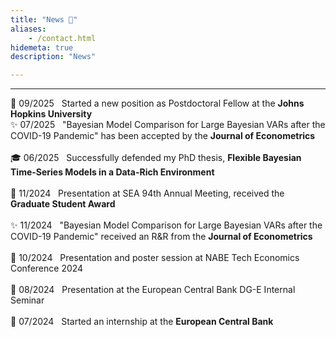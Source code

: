 ```yaml
---
title: "News 📣"
aliases:
    - /contact.html
hidemeta: true
description: "News"

---
```


---
💼 09/2025 &nbsp; Started a new position as Postdoctoral Fellow at the **Johns Hopkins University** <br>
✨ 07/2025 &nbsp; "Bayesian Model Comparison for Large Bayesian VARs after the COVID-19 Pandemic" has been accepted by the **Journal of Econometrics**<br>
<br>
🎓 06/2025 &nbsp; Successfully defended my PhD thesis, **Flexible Bayesian Time-Series Models in a Data-Rich Environment**<br>
<br>
📣 11/2024 &nbsp; Presentation at SEA 94th Annual Meeting, received the **Graduate Student Award**<br>
<br>
✨ 11/2024 &nbsp; "Bayesian Model Comparison for Large Bayesian VARs after the COVID-19 Pandemic" received an R&R from the **Journal of Econometrics**<br>
<br>
📣 10/2024 &nbsp; Presentation and poster session at NABE Tech Economics Conference 2024<br>
<br>
📣 08/2024 &nbsp; Presentation at the European Central Bank DG-E Internal Seminar<br>
<br>
💼 07/2024 &nbsp; Started an internship at the **European Central Bank** <br>
